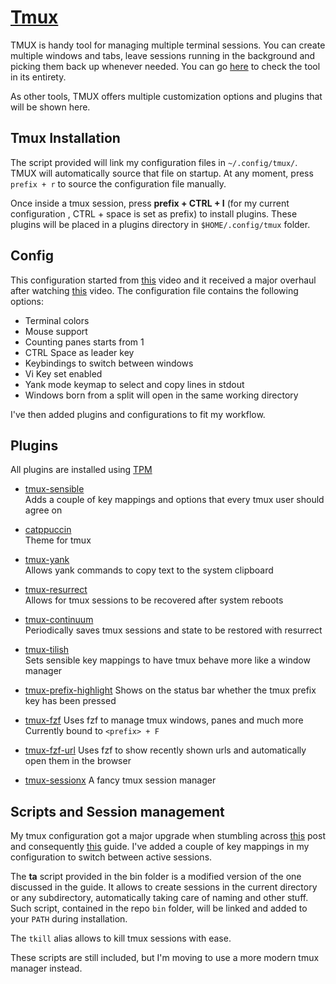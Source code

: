 # [Tmux](https://github.com/tmux/tmux)

TMUX is handy tool for managing multiple terminal sessions. You can create
multiple windows and tabs, leave sessions running in the background and picking
them back up whenever needed. You can go [here](https://github.com/tmux/tmux/wiki)
to check the tool in its entirety.

As other tools, TMUX offers multiple customization options and plugins that will
be shown here.

## Tmux Installation

The script provided will link my configuration files in `~/.config/tmux/`.
TMUX will automatically source that file on startup. At any moment, press
`prefix + r` to source the configuration file manually.

Once inside a tmux session, press **prefix + CTRL + I** (for my current configuration
, CTRL + space is set as prefix) to install plugins.
These plugins will be placed in a plugins directory in `$HOME/.config/tmux` folder.

## Config

This configuration started from [this](https://youtu.be/DzNmUNvnB04) video and
it received a major overhaul after watching
[this](https://www.youtube.com/watch?v=GH3kpsbbERo&pp=ugMICgJpdBABGAHKBQ5kZXZvcHMgdG9vbGJvYw%3D%3)
video.
The configuration file contains the following options:

- Terminal colors
- Mouse support
- Counting panes starts from 1
- CTRL Space as leader key
- Keybindings to switch between windows
- Vi Key set enabled
- Yank mode keymap to select and copy lines in stdout
- Windows born from a split will open in the same working directory

I've then added plugins and configurations to fit my workflow.

## Plugins

All plugins are installed using [TPM](https://github.com/tmux-plugins/tpm)

- [tmux-sensible](https://github.com/tmux-plugins/tmux-sensible)  
  Adds a couple of key mappings and options that every tmux user should agree on

- [catppuccin](https://github.com/catppuccin/tmux)  
  Theme for tmux

- [tmux-yank](https://github.com/tmux-plugins/tmux-yank)  
  Allows yank commands to copy text to the system clipboard

- [tmux-resurrect](https://github.com/tmux-plugins/tmux-resurrect)  
  Allows for tmux sessions to be recovered after system reboots

- [tmux-continuum](https://github.com/tmux-plugins/tmux-continuum)  
  Periodically saves tmux sessions and state to be restored with resurrect

- [tmux-tilish](https://github.com/jabirali/tmux-tilish)  
  Sets sensible key mappings to have tmux behave more like a window manager

- [tmux-prefix-highlight](https://github.com/tmux-plugins/tmux-prefix-highlight)
  Shows on the status bar whether the tmux
  prefix key has been pressed

- [tmux-fzf](https://github.com/sainnhe/tmux-fzf)
  Uses fzf to manage tmux windows, panes and much more
  Currently bound to `<prefix> + F`

- [tmux-fzf-url](https://github.com/wfxr/tmux-fzf-url)
  Uses fzf to show recently shown urls and automatically
  open them in the browser

- [tmux-sessionx](https://github.com/omerxx/tmux-sessionx)
  A fancy tmux session manager

## Scripts and Session management

My tmux configuration got a major upgrade when stumbling across [this](https://www.reddit.com/r/neovim/comments/17cb1ah/what_is_the_benefit_of_tmux_why_should_i_use_it/) post
and consequently [this](https://waylonwalker.com/tmux-nav-2021/) guide.
I've added a couple of key mappings in my configuration to switch between active sessions.

The **ta** script provided in the bin folder is a modified version
of the one discussed in
the guide. It allows to create sessions in the current directory or any
subdirectory, automatically taking care of naming and other stuff.
Such script, contained in the repo `bin` folder, will be linked and
added to your `PATH` during installation.

The `tkill` alias allows to kill tmux sessions with ease.

These scripts are still included, but I'm moving
to use a more modern tmux manager instead.
